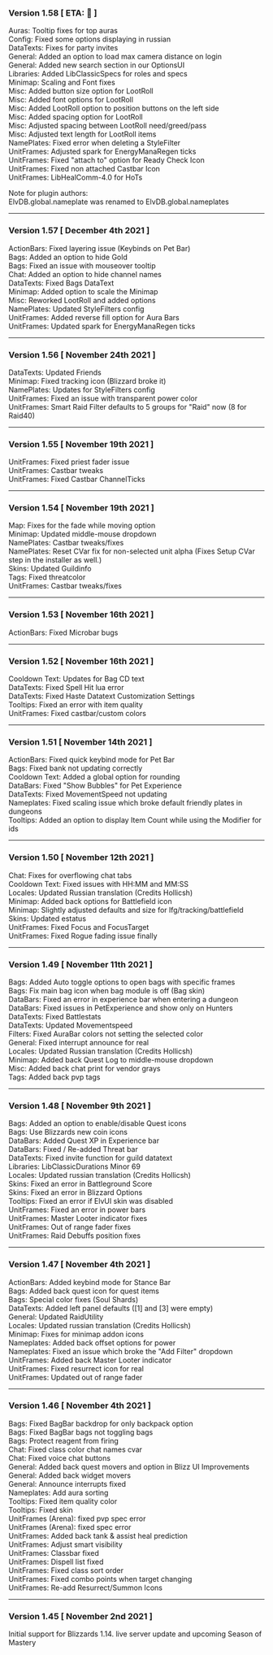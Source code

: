 ### Version 1.58 [ ETA: 🍨 ]

Auras: Tooltip fixes for top auras  
Config: Fixed some options displaying in russian  
DataTexts: Fixes for party invites  
General: Added an option to load max camera distance on login  
General: Added new search section in our OptionsUI  
Libraries: Added LibClassicSpecs for roles and specs  
Minimap: Scaling and Font fixes  
Misc: Added button size option for LootRoll  
Misc: Added font options for LootRoll  
Misc: Added LootRoll option to position buttons on the left side  
Misc: Added spacing option for LootRoll  
Misc: Adjusted spacing between LootRoll need/greed/pass  
Misc: Adjusted text length for LootRoll items  
NamePlates: Fixed error when deleting a StyleFilter  
UnitFrames: Adjusted spark for EnergyManaRegen ticks  
UnitFrames: Fixed "attach to" option for Ready Check Icon  
UnitFrames: Fixed non attached Castbar Icon  
UnitFrames: LibHealComm-4.0 for HoTs  

Note for plugin authors:  
ElvDB.global.nameplate was renamed to ElvDB.global.nameplates  

___
### Version 1.57 [ December 4th 2021 ]

ActionBars: Fixed layering issue (Keybinds on Pet Bar)  
Bags: Added an option to hide Gold  
Bags: Fixed an issue with mouseover tooltip  
Chat: Added an option to hide channel names  
DataTexts: Fixed Bags DataText  
Minimap: Added option to scale the Minimap  
Misc: Reworked LootRoll and added options  
NamePlates: Updated StyleFilters config  
UnitFrames: Added reverse fill option for Aura Bars  
UnitFrames: Updated spark for EnergyManaRegen ticks  

___
### Version 1.56 [ November 24th 2021 ]

DataTexts: Updated Friends  
Minimap: Fixed tracking icon (Blizzard broke it)  
NamePlates: Updates for StyleFilters config  
UnitFrames: Fixed an issue with transparent power color  
UnitFrames: Smart Raid Filter defaults to 5 groups for "Raid" now (8 for Raid40)  

___
### Version 1.55 [ November 19th 2021 ]

UnitFrames: Fixed priest fader issue  
UnitFrames: Castbar tweaks  
UnitFrames: Fixed Castbar ChannelTicks  

___
### Version 1.54 [ November 19th 2021 ]

Map: Fixes for the fade while moving option  
Minimap: Updated middle-mouse dropdown  
NamePlates: Castbar tweaks/fixes  
NamePlates: Reset CVar fix for non-selected unit alpha (Fixes Setup CVar step in the installer as well.)  
Skins: Updated Guildinfo  
Tags: Fixed threatcolor  
UnitFrames: Castbar tweaks/fixes  

___
### Version 1.53 [ November 16th 2021 ]

ActionBars: Fixed Microbar bugs  

___
### Version 1.52 [ November 16th 2021 ]

Cooldown Text: Updates for Bag CD text  
DataTexts: Fixed Spell Hit lua error  
DataTexts: Fixed Haste Datatext Customization Settings  
Tooltips: Fixed an error with item quality  
UnitFrames: Fixed castbar/custom colors  

___
### Version 1.51 [ November 14th 2021 ]

ActionBars: Fixed quick keybind mode for Pet Bar  
Bags: Fixed bank not updating correctly  
Cooldown Text: Added a global option for rounding  
DataBars: Fixed "Show Bubbles" for Pet Experience  
DataTexts: Fixed MovementSpeed not updating  
Nameplates: Fixed scaling issue which broke default friendly plates in dungeons  
Tooltips: Added an option to display Item Count while using the Modifier for ids  

___
### Version 1.50 [ November 12th 2021 ]

Chat: Fixes for overflowing chat tabs  
Cooldown Text: Fixed issues with HH:MM and MM:SS  
Locales: Updated Russian translation (Credits Hollicsh)  
Minimap: Added back options for Battlefield icon  
Minimap: Slightly adjusted defaults and size for lfg/tracking/battlefield  
Skins: Updated estatus  
UnitFrames: Fixed Focus and FocusTarget  
UnitFrames: Fixed Rogue fading issue finally  

___
### Version 1.49 [ November 11th 2021 ]

Bags: Added Auto toggle options to open bags with specific frames  
Bags: Fix main bag icon when bag module is off (Bag skin)  
DataBars: Fixed an error in experience bar when entering a dungeon  
DataBars: Fixed issues in PetExperience and show only on Hunters  
DataTexts: Fixed Battlestats  
DataTexts: Updated Movementspeed  
Filters: Fixed AuraBar colors not setting the selected color  
General: Fixed interrupt announce for real  
Locales: Updated Russian translation (Credits Hollicsh)  
Minimap: Added back Quest Log to middle-mouse dropdown  
Misc: Added back chat print for vendor grays  
Tags: Added back pvp tags  

___
### Version 1.48 [ November 9th 2021 ]

Bags: Added an option to enable/disable Quest icons  
Bags: Use Blizzards new coin icons  
DataBars: Added Quest XP in Experience bar  
DataBars: Fixed / Re-added Threat bar  
DataTexts: Fixed invite function for guild datatext  
Libraries: LibClassicDurations Minor 69  
Locales: Updated russian translation (Credits Hollicsh)  
Skins: Fixed an error in Battleground Score  
Skins: Fixed an error in Blizzard Options  
Tooltips: Fixed an error if ElvUI skin was disabled  
UnitFrames: Fixed an error in power bars  
UnitFrames: Master Looter indicator fixes  
UnitFrames: Out of range fader fixes  
UnitFrames: Raid Debuffs position fixes  

___
### Version 1.47 [ November 4th 2021 ]

ActionBars: Added keybind mode for Stance Bar  
Bags: Added back quest icon for quest items  
Bags: Special color fixes (Soul Shards)  
DataTexts: Added left panel defaults ([1] and [3] were empty)  
General: Updated RaidUtility  
Locales: Updated russian translation (Credits Hollicsh)  
Minimap: Fixes for minimap addon icons  
Nameplates: Added back offset options for power  
Nameplates: Fixed an issue which broke the "Add Filter" dropdown  
UnitFrames: Added back Master Looter indicator  
UnitFrames: Fixed resurrect icon for real  
UnitFrames: Updated out of range fader  

___
### Version 1.46 [ November 4th 2021 ]

Bags: Fixed BagBar backdrop for only backpack option  
Bags: Fixed BagBar bags not toggling bags  
Bags: Protect reagent from firing  
Chat: Fixed class color chat names cvar  
Chat: Fixed voice chat buttons  
General: Added back quest movers and option in Blizz UI Improvements  
General: Added back widget movers  
General: Announce interrupts fixed  
Nameplates: Add aura sorting  
Tooltips: Fixed item quality color  
Tooltips: Fixed skin  
UnitFrames (Arena): fixed pvp spec error  
UnitFrames (Arena): fixed spec error  
UnitFrames: Added back tank & assist heal prediction  
UnitFrames: Adjust smart visibility  
UnitFrames: Classbar fixed  
UnitFrames: Dispell list fixed  
UnitFrames: Fixed class sort order  
UnitFrames: Fixed combo points when target changing  
UnitFrames: Re-add Resurrect/Summon Icons  

___
### Version 1.45 [ November 2nd 2021 ]

Initial support for Blizzards 1.14. live server update and upcoming Season of Mastery  